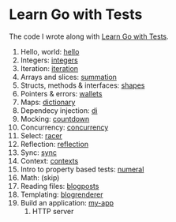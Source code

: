 # Learn Go with Tests

The code I wrote along with [Learn Go with Tests](https://quii.gitbook.io/learn-go-with-tests/).

1. Hello, world: [hello](./hello/)
2. Integers: [integers](./integers/)
3. Iteration: [iteration](./iteration/)
4. Arrays and slices: [summation](./summation/)
5. Structs, methods & interfaces: [shapes](./shapes/)
6. Pointers & errors: [wallets](./wallets/)
7. Maps: [dictionary](./dictionary/)
8. Dependecy injection: [di](./di/)
9. Mocking: [countdown](./countdown/)
10. Concurrency: [concurrency](./concurrency/)
11. Select: [racer](./racer/)
12. Reflection: [reflection](./reflection/)
13. Sync: [sync](./sync/)
14. Context: [contexts](./contexts/)
15. Intro to property based tests: [numeral](./numeral/)
16. Math: (skip)
17. Reading files: [blogposts](./blogposts/)
18. Templating: [blogrenderer](./blogrenderer/)
19. Build an application: [my-app](./my-app/)
    1. HTTP server
